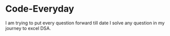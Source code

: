# Code-Everyday

I am trying to put every question forward till date I solve any question in my journey to excel DSA.
